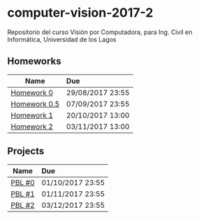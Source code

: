 # computer-vision-2017-2
Repositorio del curso Visión por Computadora, para Ing. Civil en Informática, Universidad de los Lagos


## Homeworks
| Name        | Due        
| ------------- |:-------------
| [Homework 0](homeworks/0/) | 29/08/2017 23:55
| [Homework 0.5](homeworks/0.5/) | 07/09/2017 23:55
| [Homework 1](homeworks/1/) | 20/10/2017 13:00
| [Homework 2](homeworks/2/) | 03/11/2017 13:00

## Projects
| Name        | Due        
| ------------- |:-------------
| [PBL #0](projects/0/) | 01/10/2017 23:55
| [PBL #1](projects/1/) | 01/11/2017 23:55
| [PBL #2](projects/2/) | 03/12/2017 23:55

